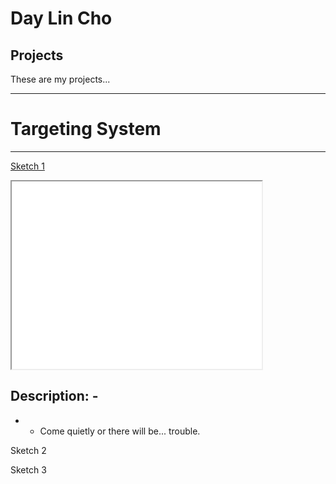 # Day Lin Cho

## Projects

These are my projects...

---

# Targeting System

---

[Sketch 1](./sketch/)

<iframe src="./sketch/" width="400" height="300"></iframe>

## Description: -
- - Come quietly or there will be... trouble.

Sketch 2

Sketch 3